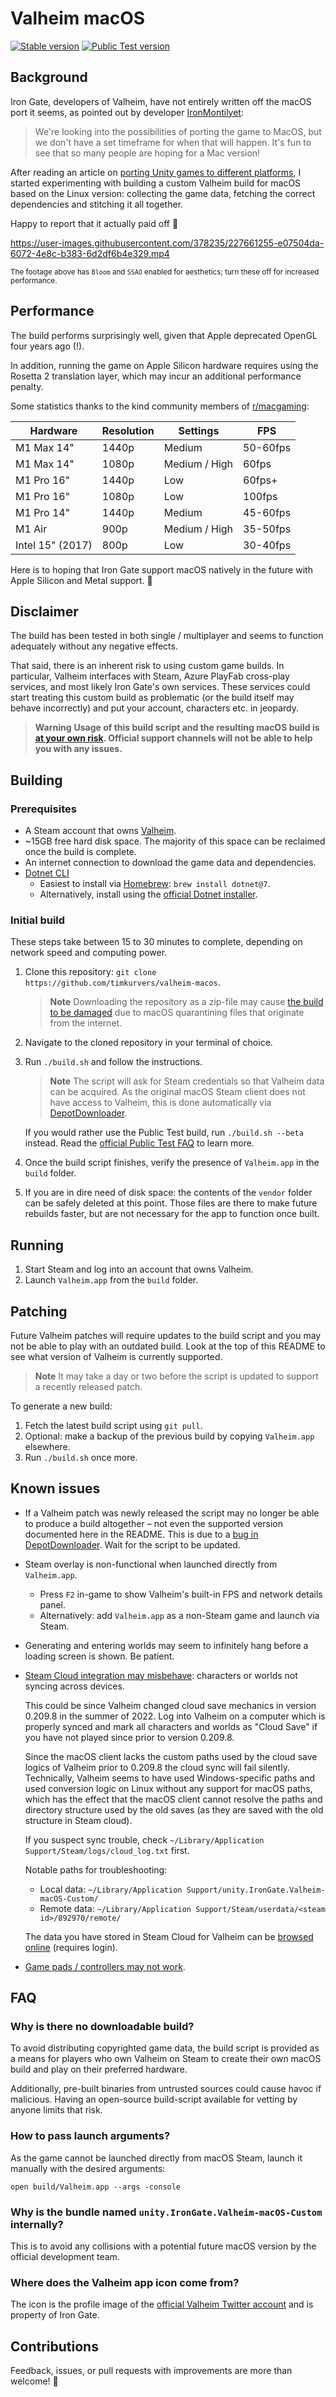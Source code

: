 # Valheim macOS

[![Stable version](https://badgen.net/badge/Stable%20version/0.217.30/green)](https://store.steampowered.com/news/app/892970/view/3800535912298531992)
[![Public Test version](https://badgen.net/badge/Public%20Test%20version/0.217.30/orange)](https://store.steampowered.com/news/app/892970/view/3800535912298531992)

## Background

Iron Gate, developers of Valheim, have not entirely written off the macOS port it seems, as pointed
out by developer [IronMontilyet]:

> We're looking into the possibilities of porting the game to MacOS, but we don't have a set timeframe
> for when that will happen. It's fun to see that so many people are hoping for a Mac version!

After reading an article on [porting Unity games to different platforms], I started experimenting with
building a custom Valheim build for macOS based on the Linux version: collecting the game data, fetching the
correct dependencies and stitching it all together.

Happy to report that it actually paid off 🥳

https://user-images.githubusercontent.com/378235/227661255-e07504da-6072-4e8c-b383-6d2df6b4e329.mp4

<sup>The footage above has `Bloom` and `SSAO` enabled for aesthetics; turn these off for increased performance.</sup>

## Performance

The build performs surprisingly well, given that Apple deprecated OpenGL four years ago (!).

In addition, running the game on Apple Silicon hardware requires using the Rosetta 2 translation layer, which may
incur an additional performance penalty.

Some statistics thanks to the kind community members of [r/macgaming]:

| Hardware         | Resolution    | Settings      | FPS      |
| ---------------- | ------------- | ------------- | -------- |
| M1 Max 14"       | 1440p         | Medium        | 50-60fps |
| M1 Max 14"       | 1080p         | Medium / High | 60fps    |
| M1 Pro 16"       | 1440p         | Low           | 60fps+   |
| M1 Pro 16"       | 1080p         | Low           | 100fps   |
| M1 Pro 14"       | 1440p         | Medium        | 45-60fps |
| M1 Air           | 900p          | Medium / High | 35-50fps |
| Intel 15" (2017) | 800p          | Low           | 30-40fps |

Here is to hoping that Iron Gate support macOS natively in the future with Apple Silicon and Metal support. 🍻

## Disclaimer

The build has been tested in both single / multiplayer and seems to function adequately without any negative
effects.

That said, there is an inherent risk to using custom game builds. In particular, Valheim interfaces with Steam,
Azure PlayFab cross-play services, and most likely Iron Gate's own services. These services could start treating
this custom build as problematic (or the build itself may behave incorrectly) and put your account, characters
etc. in jeopardy.

> __Warning__
> **Usage of this build script and the resulting macOS build is [at your own risk]. Official support channels
> will not be able to help you with any issues.**

## Building

### Prerequisites

- A Steam account that owns [Valheim].
- ~15GB free hard disk space. The majority of this space can be reclaimed once the build is complete.
- An internet connection to download the game data and dependencies.
- [Dotnet CLI]
  - Easiest to install via [Homebrew]: `brew install dotnet@7`.
  - Alternatively, install using the [official Dotnet installer].

### Initial build

These steps take between 15 to 30 minutes to complete, depending on network speed and computing power.

1. Clone this repository: `git clone https://github.com/timkurvers/valheim-macos`.

   > __Note__
   > Downloading the repository as a zip-file may cause [the build to be damaged] due to macOS quarantining
   > files that originate from the internet.

2. Navigate to the cloned repository in your terminal of choice.
3. Run `./build.sh` and follow the instructions.

   > __Note__
   > The script will ask for Steam credentials so that Valheim data can be acquired. As the original
   > macOS Steam client does not have access to Valheim, this is done automatically via [DepotDownloader].

   If you would rather use the Public Test build, run `./build.sh --beta` instead. Read the [official Public Test FAQ]
   to learn more.

4. Once the build script finishes, verify the presence of `Valheim.app` in the `build` folder.
5. If you are in dire need of disk space: the contents of the `vendor` folder can be safely deleted at this point.
   Those files are there to make future rebuilds faster, but are not necessary for the app to function once built.

## Running

1. Start Steam and log into an account that owns Valheim.
2. Launch `Valheim.app` from the `build` folder.

## Patching

Future Valheim patches will require updates to the build script and you may not be able to play with an outdated
build. Look at the top of this README to see what version of Valheim is currently supported.

> __Note__
> It may take a day or two before the script is updated to support a recently released patch.

To generate a new build:

1. Fetch the latest build script using `git pull`.
2. Optional: make a backup of the previous build by copying `Valheim.app` elsewhere.
3. Run `./build.sh` once more.

## Known issues

- If a Valheim patch was newly released the script may no longer be able to produce a build altogether – not even
  the supported version documented here in the README. This is due to a [bug in DepotDownloader]. Wait for the
  script to be updated.

- Steam overlay is non-functional when launched directly from `Valheim.app`.
  - Press `F2` in-game to show Valheim's built-in FPS and network details panel.
  - Alternatively: add `Valheim.app` as a non-Steam game and launch via Steam.

- Generating and entering worlds may seem to infinitely hang before a loading screen is shown. Be patient.

- [Steam Cloud integration may misbehave]: characters or worlds not syncing across devices.

  This could be since Valheim changed cloud save mechanics in version 0.209.8 in the summer of 2022.
  Log into Valheim on a computer which is properly synced and mark all characters and worlds as "Cloud Save"
  if you have not played since prior to version 0.209.8.

  Since the macOS client lacks the custom paths used by the cloud save logics of Valheim prior to 0.209.8 the
  cloud sync will fail silently. Technically, Valheim seems to have used Windows-specific paths and used
  conversion logic on Linux without any support for macOS paths, which has the effect that the macOS client
  cannot resolve the paths and directory structure used by the old saves (as they are saved with the old structure
  in Steam cloud).

  If you suspect sync trouble, check `~/Library/Application Support/Steam/logs/cloud_log.txt` first.

  Notable paths for troubleshooting:

  - Local data: `~/Library/Application Support/unity.IronGate.Valheim-macOS-Custom/`
  - Remote data: `~/Library/Application Support/Steam/userdata/<steam id>/892970/remote/`

  The data you have stored in Steam Cloud for Valheim can be [browsed online] (requires login).

- [Game pads / controllers may not work].

## FAQ

### Why is there no downloadable build?

To avoid distributing copyrighted game data, the build script is provided as a means for players who own Valheim
on Steam to create their own macOS build and play on their preferred hardware.

Additionally, pre-built binaries from untrusted sources could cause havoc if malicious. Having an open-source
build-script available for vetting by anyone limits that risk.

### How to pass launch arguments?

As the game cannot be launched directly from macOS Steam, launch it manually with the desired arguments:

```shell
open build/Valheim.app --args -console
```

### Why is the bundle named `unity.IronGate.Valheim-macOS-Custom` internally?

This is to avoid any collisions with a potential future macOS version by the official development team.

### Where does the Valheim app icon come from?

The icon is the profile image of the [official Valheim Twitter account] and is property of Iron Gate.

## Contributions

Feedback, issues, or pull requests with improvements are more than welcome! 🙏

[DepotDownloader]: https://github.com/SteamRE/DepotDownloader
[Dotnet CLI]: https://learn.microsoft.com/en-us/dotnet/core/tools/
[Game pads / controllers may not work]: https://github.com/timkurvers/valheim-macos/issues/11
[Homebrew]: https://brew.sh/
[IronMontilyet]: https://steamcommunity.com/app/892970/discussions/2/3192485276070223820/?ctp=73#c6861841362673118150
[Steam Cloud integration may misbehave]: https://github.com/timkurvers/valheim-macos/issues/10
[Valheim]: https://store.steampowered.com/app/892970/Valheim/
[at your own risk]: LICENSE.md
[browsed online]: https://store.steampowered.com/account/remotestorageapp/?appid=892970
[bug in DepotDownloader]: https://github.com/SteamRE/DepotDownloader/issues/450
[official Dotnet installer]: https://dotnet.microsoft.com/en-us/download
[official Valheim Twitter account]: https://twitter.com/Valheimgame
[official Public Test FAQ]: https://steamcommunity.com/app/892970/discussions/5/3589961352692584029/
[porting Unity games to different platforms]: https://www.pcgamingwiki.com/wiki/Engine:Unity/Porting
[r/macgaming]: https://www.reddit.com/r/macgaming/comments/1217lko/valheim_macos_build_script/
[the build to be damaged]: https://github.com/timkurvers/valheim-macos/issues/16#issuecomment-1517025125
